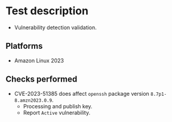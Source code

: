 # Test description

- Vulnerability detection validation.

## Platforms

- Amazon Linux 2023

## Checks performed

- CVE-2023-51385 does affect `openssh` package version `8.7p1-8.amzn2023.0.9`.
  - Processing and publish key.
  - Report `Active` vulnerability.

